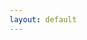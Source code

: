 ```yaml
---
layout: default
---
```

 
<div id="comments-section">
  <div id="comments-gated" style="display:none;">
    <p>You must be a member to view and post comments.</p>
    <a href="https://tacticsjournal.com.memberful.com/account/login" class="memberful-login">Log in</a>
  </div>
  <div id="comments-content" style="display:none;">
    <h3>Comments</h3>
    <!-- Include your comment widget or static comments -->
    <div id="comment-box">
      <!-- Example comment widget -->
      <textarea id="comment" placeholder="Write a comment..."></textarea>
      <button onclick="postComment()">Post Comment</button>
    </div>
  </div>
</div>

<script>
  document.addEventListener("DOMContentLoaded", function() {
    // Check Memberful authentication status
    const memberful = window.Memberful || {};

    memberful.onReady = function() {
      if (memberful.isSignedIn()) {
        // Show comments for logged-in users
        document.getElementById('comments-content').style.display = 'block';
      } else {
        // Show login prompt for non-members
        document.getElementById('comments-gated').style.display = 'block';
      }
    };
  });

  function postComment() {
    // Logic for posting comments
    const comment = document.getElementById('comment').value;
    if (comment) {
      alert(`Your comment: "${comment}" was posted.`);
      document.getElementById('comment').value = ''; // Clear the text area
    } else {
      alert('Comment cannot be empty.');
    }
  }
</script>
